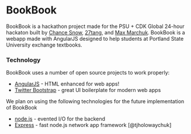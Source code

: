 # BookBook

BookBook is a hackathon project made for the PSU + CDK Global 24-hour hackaton built by [Chance Snow](https://github.com/chances), [27tang](https://github.com/27tang), and [Max Marchuk](https://github.com/maxmarchuk). BookBook is a webapp made with AngularJS designed to help students at Portland State University exchange textbooks.

### Technology
BookBook uses a number of open source projects to work properly:
* [AngularJS](https://angularjs.org/) - HTML enhanced for web apps!
* [Twitter Bootstrap](http://getbootstrap.com/) - great UI boilerplate for modern web apps

We plan on using the following technologies for the future implementation of BookBook
* [node.js](https://nodejs.org/) - evented I/O for the backend
* [Express](http://expressjs.com/) - fast node.js network app framework [@tjholowaychuk]

